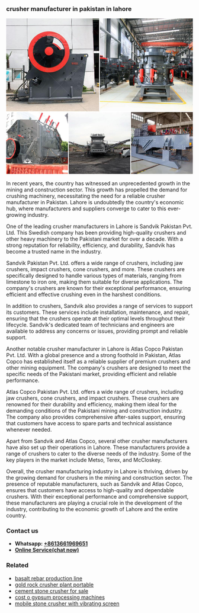 <h3>crusher manufacturer in pakistan in lahore</h3><img src='1704951649.jpg' alt=''><p>In recent years, the country has witnessed an unprecedented growth in the mining and construction sector. This growth has propelled the demand for crushing machinery, necessitating the need for a reliable crusher manufacturer in Pakistan. Lahore is undoubtedly the country's economic hub, where manufacturers and suppliers converge to cater to this ever-growing industry.</p><p>One of the leading crusher manufacturers in Lahore is Sandvik Pakistan Pvt. Ltd. This Swedish company has been providing high-quality crushers and other heavy machinery to the Pakistani market for over a decade. With a strong reputation for reliability, efficiency, and durability, Sandvik has become a trusted name in the industry.</p><p>Sandvik Pakistan Pvt. Ltd. offers a wide range of crushers, including jaw crushers, impact crushers, cone crushers, and more. These crushers are specifically designed to handle various types of materials, ranging from limestone to iron ore, making them suitable for diverse applications. The company's crushers are known for their exceptional performance, ensuring efficient and effective crushing even in the harshest conditions.</p><p>In addition to crushers, Sandvik also provides a range of services to support its customers. These services include installation, maintenance, and repair, ensuring that the crushers operate at their optimal levels throughout their lifecycle. Sandvik's dedicated team of technicians and engineers are available to address any concerns or issues, providing prompt and reliable support.</p><p>Another notable crusher manufacturer in Lahore is Atlas Copco Pakistan Pvt. Ltd. With a global presence and a strong foothold in Pakistan, Atlas Copco has established itself as a reliable supplier of premium crushers and other mining equipment. The company's crushers are designed to meet the specific needs of the Pakistani market, providing efficient and reliable performance.</p><p>Atlas Copco Pakistan Pvt. Ltd. offers a wide range of crushers, including jaw crushers, cone crushers, and impact crushers. These crushers are renowned for their durability and efficiency, making them ideal for the demanding conditions of the Pakistani mining and construction industry. The company also provides comprehensive after-sales support, ensuring that customers have access to spare parts and technical assistance whenever needed.</p><p>Apart from Sandvik and Atlas Copco, several other crusher manufacturers have also set up their operations in Lahore. These manufacturers provide a range of crushers to cater to the diverse needs of the industry. Some of the key players in the market include Metso, Terex, and McCloskey.</p><p>Overall, the crusher manufacturing industry in Lahore is thriving, driven by the growing demand for crushers in the mining and construction sector. The presence of reputable manufacturers, such as Sandvik and Atlas Copco, ensures that customers have access to high-quality and dependable crushers. With their exceptional performance and comprehensive support, these manufacturers are playing a crucial role in the development of the industry, contributing to the economic growth of Lahore and the entire country.</p><h3>Contact us</h3><ul><li><strong>Whatsapp:&nbsp;<a href="https://wa.me/8613661969651">+8613661969651</a></strong></li><li><a href="https://swt.shibang-china.com/?git&amp;zhl&amp;crusher manufacturer in pakistan in lahore"><strong>Online Service(chat now)</strong></a></li></ul><h3>Related</h3><ul><li><a href='basalt rebar production line.md'>basalt rebar production line</a></li><li><a href='gold rock crusher plant portable.md'>gold rock crusher plant portable</a></li><li><a href='cement stone crusher for sale.md'>cement stone crusher for sale</a></li><li><a href='cost o gypsum processing machines.md'>cost o gypsum processing machines</a></li><li><a href='mobile stone crusher with vibrating screen.md'>mobile stone crusher with vibrating screen</a></li></ul>